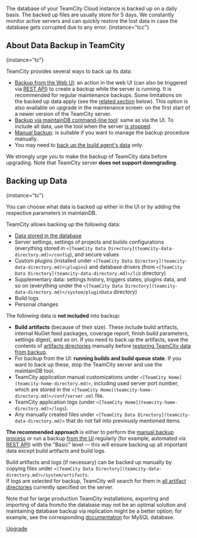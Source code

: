 [//]: # (title: TeamCity Data Backup)
[//]: # (auxiliary-id: TeamCity Data Backup)

The database of your TeamCity Cloud instance is backed up on a daily basis. The backed up files are usually store for 5 days. We constantly monitor active servers and can quickly restore the lost data in case the database gets corrupted due to any error.
{instance="tcc"}

## About Data Backup in TeamCity
{instance="tc"}

TeamCity provides several ways to back up its data:
* [Backup from the Web UI](creating-backup-from-teamcity-web-ui.md): an action in the web UI (can also be triggered via [REST API](https://www.jetbrains.com/help/teamcity/rest/manage-data-backup.html)) to create a backup while the server is running. It is recommended for regular maintenance backups. Some limitations on the backed up data apply (see the [related section](#Backing+up+Data) below). This option is also available on upgrade in the maintenance screen: on the first start of a newer version of the TeamCity server.
* [Backup via maintainDB command-line tool](creating-backup-via-maintaindb-command-line-tool.md): same as via the UI. To include all data, use the tool when the server [is stopped](creating-backup-via-maintaindb-command-line-tool.md#Performing+TeamCity+Data+Backup+with+maintainDB+Utility).
* [Manual backup](manual-backup-and-restore.md): is suitable if you want to manage the backup procedure manually. 
* You may need to [back up the build agent's data](backing-up-build-agent-s-data.md) only.

<note>

We strongly urge you to make the backup of TeamCity data before upgrading. Note that TeamCity server __does not support downgrading__.
</note>

## Backing up Data
{instance="tc"}

You can choose what data is backed up either in the UI or by adding the respective parameters in maintainDB.

TeamCity allows backing up the following data:
* [Data stored in the database](manual-backup-and-restore.md#Database+Data)
* Server settings, settings of projects and builds configurations (everything stored in `<[TeamCity Data Directory](teamcity-data-directory.md)>/config`), and secure values
* Custom plugins (installed under `<[TeamCity Data Directory](teamcity-data-directory.md)>\plugins`) and database drivers (from `<[TeamCity Data Directory](teamcity-data-directory.md)>/lib` directory)
* Supplementary data: settings history, triggers states, plugins data, and so on (everything under the `<[TeamCity Data Directory](teamcity-data-directory.md)>/system/pluginData` directory)
* Build logs
* Personal changes

The following data is __not included__ into backup:
* __Build artifacts__ (because of their size). These include build artifacts, internal NuGet feed packages, coverage report, finish build parameters, settings digest, and so on. If you need to back up the artifacts, save the contents of [artifacts directories](teamcity-configuration-and-maintenance.md) manually before [restoring TeamCity data from backup](restoring-teamcity-data-from-backup.md).
* For backup from the UI: __running builds and build queue state__. If you want to back up these, stop the TeamCity server and use the maintainDB tool.
* TeamCity application manual customizations under `<[TeamCity Home](teamcity-home-directory.md)>`, including used server port number, which are stored in the `<[TeamCity Home](teamcity-home-directory.md)>/conf/server.xml` file.
* TeamCity application logs (under `<[TeamCity Home](teamcity-home-directory.md)>/logs`).
* Any manually created files under `<[TeamCity Data Directory](teamcity-data-directory.md)>` that do not fall into previously mentioned items.

[//]: # (Internal note. Do not delete. also https://youtrack.jetbrains.com/issue/TW-43056)

__The recommended approach__ is either to perform the [manual backup process](manual-backup-and-restore.md) or run a backup [from the UI](creating-backup-from-teamcity-web-ui.md) regularly (for example, automated via [REST API](https://www.jetbrains.com/help/teamcity/rest/manage-data-backup.html)) with the "Basic" level — this will ensure backing up all important data except build artifacts and build logs.

Build artifacts and logs (if necessary) can be backed up manually by copying files under `<[TeamCity Data Directory](teamcity-data-directory.md)>/system/artifacts`.   
If logs are selected for backup, TeamCity will search for them in [all artifact directories](build-artifact.md) currently specified on the server.

Note that for large production TeamCity installations, exporting and importing of data from/to the database may not be an optimal solution and maintaining database backup via replication might be a better option; for example, see the corresponding [documentation](https://dev.mysql.com/doc/refman/8.0/en/replication.html) for MySQL database.

<seealso instance="tc">
        <category ref="installation">
            <a href="upgrading-teamcity-server-and-agents.md">Upgrade</a>
        </category>
</seealso>